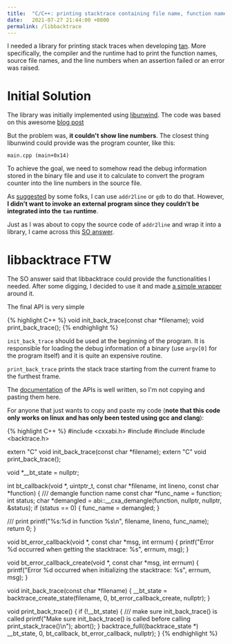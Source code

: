 ```yaml
---
title:  "C/C++: printing stacktrace containing file name, function name, and line numbers using libbacktrace"
date:   2021-07-27 21:44:00 +0800
permalink: /libbacktrace
---
```


I needed a library for printing stack traces when developing [tan](https://github.com/tjysdsg/tan).
More specifically, the compiler and the runtime had to print the function names, source file names, and the line
numbers when an assertion failed or an error was raised.

<!--more-->

# Initial Solution

The library was initially implemented using [libunwind](https://www.nongnu.org/libunwind/docs.html).
The code was based on this awesome
[blog post](https://eli.thegreenplace.net/2015/programmatic-access-to-the-call-stack-in-c/)

But the problem was, **it couldn't show line numbers**.
The closest thing libunwind could provide was the program counter, like this:

```
main.cpp (main+0x14)
```

To achieve the goal, we need to somehow read the debug information stored in the binary file
and use it to calculate to convert the program counter into the line numbers in the source file.

As [suggested](https://stackoverflow.com/q/4636456/7730917) by some folks, I can use `addr2line` or `gdb` to
do that. However, **I didn't want to invoke an external program since they couldn't be integrated into the
`tan` runtime**.

Just as I was about to copy the source code of `addr2line` and wrap it into a library, I came across this [SO answer](https://stackoverflow.com/a/65773679/7730917).

# libbacktrace FTW

The SO answer said that libbacktrace could provide the functionalities I needed. After some digging, I decided to use
it and made [a simple wrapper](https://github.com/tjysdsg/tan/tree/master/src/backtrace) around it.

The final API is very simple

{% highlight C++ %}
void init_back_trace(const char *filename);
void print_back_trace();
{% endhighlight %}

`init_back_trace` should be used at the beginning of the program. It is responsible for loading the debug information
of a binary (use `argv[0]` for the program itself) and it is quite an expensive routine.

`print_back_trace` prints the stack trace starting from the current frame to the furthest frame.

The [documentation](https://github.com/ianlancetaylor/libbacktrace/blob/master/backtrace.h) of the APIs is well written,
so I'm not copying and pasting them here.

For anyone that just wants to copy and paste my code (**note that this code only works on linux and has only been
tested using gcc and clang**):

{% highlight C++ %}
#include <cxxabi.h>
#include <cstdio>
#include <cstdlib>
#include <backtrace.h>

extern "C" void init_back_trace(const char *filename);
extern "C" void print_back_trace();

void *__bt_state = nullptr;

int bt_callback(void *, uintptr_t, const char *filename, int lineno, const char *function) {
  /// demangle function name
  const char *func_name = function;
  int status;
  char *demangled = abi::__cxa_demangle(function, nullptr, nullptr, &status);
  if (status == 0) {
    func_name = demangled;
  }

  /// print
  printf("%s:%d in function %s\n", filename, lineno, func_name);
  return 0;
}

void bt_error_callback(void *, const char *msg, int errnum) {
  printf("Error %d occurred when getting the stacktrace: %s", errnum, msg);
}

void bt_error_callback_create(void *, const char *msg, int errnum) {
  printf("Error %d occurred when initializing the stacktrace: %s", errnum, msg);
}

void init_back_trace(const char *filename) {
  __bt_state = backtrace_create_state(filename, 0, bt_error_callback_create, nullptr);
}

void print_back_trace() {
  if (!__bt_state) { /// make sure init_back_trace() is called
    printf("Make sure init_back_trace() is called before calling print_stack_trace()\n");
    abort();
  }
  backtrace_full((backtrace_state *) __bt_state, 0, bt_callback, bt_error_callback, nullptr);
}
{% endhighlight %}
